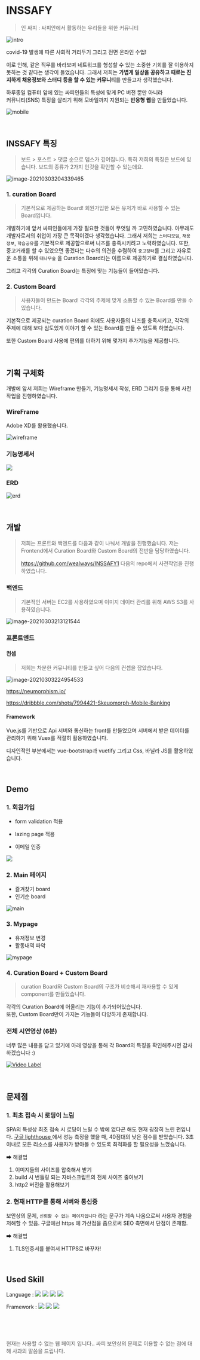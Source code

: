 

# INSSAFY

> 인 싸피 : 싸피안에서 활동하는 우리들을 위한 커뮤니티

![intro](images/intro.gif)



covid-19 발생에 따른 사회적 거리두기 그리고 전면 온라인 수업!

이로 인해, 같은 직무를 바라보며 네트워크를 형성할 수 있는 소중한 기회를 잘 이용하지 못하는 것 같다는 생각이 들었습니다. 그래서 저희는 **가볍게 일상을 공유하고 때로는 진지하게 채용정보와 스터디 등을 할 수 있는 커뮤니티**를 만들고자 생각했습니다.

하루종일 컴퓨터 앞에 있는 싸피인들의 특성에 맞게 PC 버전 뿐만 아니라 <br>커뮤니티(SNS) 특징을 살리기 위해 모바일까지 지원되는 **반응형 웹**을 만들었습니다.

![mobile](images/mobile.gif)

<br>

## INSSAFY 특징

> 보드 > 포스트 > 댓글 순으로 뎁스가 깊어집니다. 특히 저희의 특징은 보드에 있습니다. 보드의 종류가 2가지 인것을 확인할 수 있는데요.

![image-20210303204339465](images/1.png)

### 1. curation Board

> 기본적으로 제공하는 Board! 회원가입한 모든 유저가 바로 사용할 수 있는 Board입니다.

개발하기에 앞서 싸피인들에게 가장 필요한 것들이 무엇일 까 고민하였습니다. 아무래도 개발자로서의 취업이 가장 큰 목적이겠다 생각했습니다. 그래서 저희는 `스터디모임`, `채용정보`, `학습공유`를 기본적으로 제공함으로써 니즈를 충족시키려고 노력하였습니다. 또한, 중고거래를 할 수 있었으면 좋겠다는 다수의 의견을 수렴하여 `중고장터`를 그리고 자유로운 소통을 위해 `대나무숲` 을 Curation Board라는 이름으로 제공하기로 결심하였습니다. 

그리고 각각의 Curation Board는 특징에 맞는 기능들이 들어있습니다.

### 2. Custom Board

> 사용자들이 만드는 Board! 각각의 주제에 맞게 소통할 수 있는 Board를 만들 수 있습니다.

기본적으로 제공되는 curation Board 외에도 사용자들의 니즈를 충족시키고, 각각의 주제에 대해 보다 심도있게 이야기 할 수 있는 Board를 만들 수 있도록 하였습니다.

또한 Custom Board 사용에 편의를 더하기 위해 몇가지 추가기능을 제공합니다.

<br>

## 기획 구체화

개발에 앞서 저희는 Wireframe 만들기, 기능명세서 작성, ERD 그리기 등을 통해 사전 작업을 진행하였습니다.

### WireFrame 

Adobe XD를 활용했습니다.

![wireframe](images/wireframe.png)

### 기능명세서 

![](images/기능명세서.png)

### ERD

![erd](images/erd.png)



<br>

## 개발

> 저희는 프론트와 백엔드를 다음과 같이 나눠서 개발을 진행했습니다. 저는 Frontend에서 Curation Board와 Custom Board의 전반을 담당하였습니다.
>
> https://github.com/wealways/INSSAFY1 다음의 repo에서 사전작업을 진행하였습니다.

### 백엔드

> 기본적인 서버는 EC2를 사용하였으며 이미지 데이터 관리를 위해 AWS S3를 사용하였습니다. 

![image-20210303213121544](images/backend.png)



### 프론트엔드

#### 컨셉

> 저희는 차분한 커뮤니티를 만들고 싶어 다음의 컨셉을 잡았습니다.

![image-20210303224954533](images/concept.png)

https://neumorphism.io/

https://dribbble.com/shots/7994421-Skeuomorph-Mobile-Banking

#### Framework

Vue.js를 기반으로 Api 서버와 통신하는 front를 만들었으며 서버에서 받은 데이터를 관리하기 위해 Vuex를 적절히 활용하였습니다.

디자인적인 부분에서는 vue-bootstrap과 vuetify 그리고 Css, 바닐라 JS를 활용하였습니다.

<br>

## Demo

### 1. 회원가입

- form validation 적용

- lazing page 적용
- 이메일 인증

![](images/join.gif)

### 2. Main 페이지

- 즐겨찾기 board
- 인기순 board

![main](images/main.gif)

### 3. Mypage

- 유저정보 변경
- 활동내역 파악

![mypage](images/mypage.gif)

### 4. Curation Board + Custom Board

> curation Board와 Custom Board의 구조가 비슷해서 재사용할 수 있게 component를 만들었습니다.

각각의 Curation Board에 어울리는 기능이 추가되어있습니다.<br>또한, Custom Board만이 가지는 기능들이 다양하게 존재합니다. 

### 전체 시연영상 (6분)

너무 많은 내용을 담고 있기에 아래 영상을 통해 각 Board의 특징을 확인해주시면 감사하겠습니다 :)

[![Video Label](http://img.youtube.com/vi/1iGoiBUbbGo/3.jpg)](https://youtu.be/1iGoiBUbbGo)



<br>

## 문제점

### 1. 최초 접속 시 로딩이 느림

SPA의 특성상 최초 접속 시 로딩이 느릴 수 밖에 없다곤 해도 현재 굉장히 느린 편입니다. [구글 lighthouse ](https://developers.google.com/web/tools/lighthouse?hl=ko)에서 성능 측정을 했을 때, 40점대의 낮은 점수를 받았습니다. 3초 이내로 모든 리소스를 사용자가 받아볼 수 있도록 최적화를 할 필요성을 느꼈습니다. 

➡ 해결법

1. 이미지들의 사이즈를 압축해서 받기
2. build 시 번들링 되는 자바스크립트의 전체 사이즈 줄여보기
3. http2 버전을 활용해보기

### 2. 현재 HTTP를 통해 서버와 통신중

보안상의 문제, `신뢰할 수 없는 페이지입니다` 라는 문구가 계속 나옴으로써 사용자 경험을 저해할 수 있음. 구글에선 https 에 가산점을 줌으로써 SEO 측면에서 단점이 존재함.

➡ 해결법

1. TLS인증서를 붙여서 HTTPS로 바꾸자!



<br>

## Used Skill

Language : <img src="https://img.shields.io/badge/Java-007396?style=flat-square&logo=Java&logoColor=white"/>  <img src="https://img.shields.io/badge/Javascript-ffb13b?style=flat-square&logo=javascript&logoColor=white"/>  <img src="https://img.shields.io/badge/HTML5-E34F26?style=flat-square&logo=HTML5&logoColor=white"/>  <img src="https://img.shields.io/badge/css-1572B6?style=flat-square&logo=css3&logoColor=white"/>

Framework : <img src="https://img.shields.io/badge/Spring-6D833F?style=flat-square&logo=Spring&logoColor=white"/>  <img src="https://img.shields.io/badge/Vue.js-4FC08D?style=flat-square&logo=Vue.js&logoColor=white"/> <img src="https://img.shields.io/badge/MySQL-4479A1?style=flat-square&logo=MySQL&logoColor=white"/> 

<br>

<br>

<br>



<span style="font-weight:500; opacity:0.7; font-size:14px">현재는 사용할 수 없는 웹 페이지 입니다.. 싸피 보안상의 문제로 이용할 수 없는 점에 대해 사과의 말씀을 드립니다.</span>